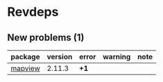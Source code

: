 # Revdeps

## New problems (1)

|package |version |error  |warning |note |
|:-------|:-------|:------|:-------|:----|
|[mapview](problems.md#mapview)|2.11.3  |__+1__ |        |     |
